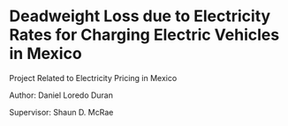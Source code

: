 # Deadweight Loss due to Electricity Rates for Charging Electric Vehicles in Mexico
Project Related to Electricity Pricing in Mexico

Author: Daniel Loredo Duran

Supervisor: Shaun D. McRae
